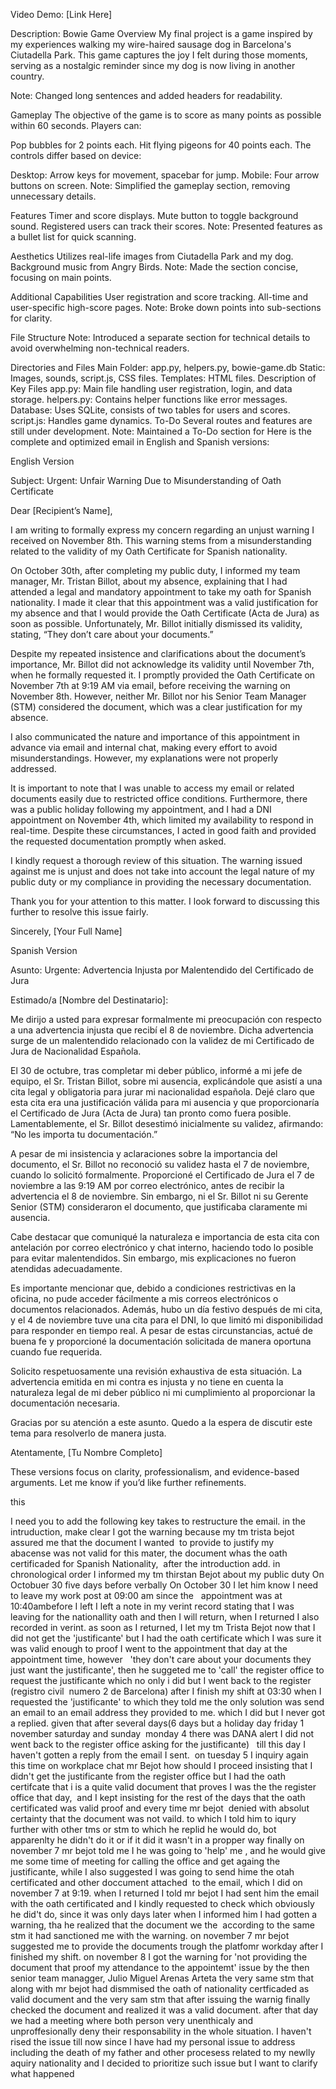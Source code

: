 Video Demo:
[Link Here]

Description: Bowie Game
Overview
My final project is a game inspired by my experiences walking my wire-haired sausage dog in Barcelona's Ciutadella Park. This game captures the joy I felt during those moments, serving as a nostalgic reminder since my dog is now living in another country.

Note: Changed long sentences and added headers for readability.

Gameplay
The objective of the game is to score as many points as possible within 60 seconds. Players can:

Pop bubbles for 2 points each.
Hit flying pigeons for 40 points each.
The controls differ based on device:

Desktop: Arrow keys for movement, spacebar for jump.
Mobile: Four arrow buttons on screen.
Note: Simplified the gameplay section, removing unnecessary details.

Features
Timer and score displays.
Mute button to toggle background sound.
Registered users can track their scores.
Note: Presented features as a bullet list for quick scanning.

Aesthetics
Utilizes real-life images from Ciutadella Park and my dog.
Background music from Angry Birds.
Note: Made the section concise, focusing on main points.

Additional Capabilities
User registration and score tracking.
All-time and user-specific high-score pages.
Note: Broke down points into sub-sections for clarity.

File Structure
Note: Introduced a separate section for technical details to avoid overwhelming non-technical readers.

Directories and Files
Main Folder: app.py, helpers.py, bowie-game.db
Static: Images, sounds, script.js, CSS files.
Templates: HTML files.
Description of Key Files
app.py: Main file handling user registration, login, and data storage.
helpers.py: Contains helper functions like error messages.
Database: Uses SQLite, consists of two tables for users and scores.
script.js: Handles game dynamics.
To-Do
Several routes and features are still under development.
Note: Maintained a To-Do section for Here is the complete and optimized email in English and Spanish versions:

English Version

Subject: Urgent: Unfair Warning Due to Misunderstanding of Oath Certificate

Dear [Recipient’s Name],

I am writing to formally express my concern regarding an unjust warning I received on November 8th. This warning stems from a misunderstanding related to the validity of my Oath Certificate for Spanish nationality.

On October 30th, after completing my public duty, I informed my team manager, Mr. Tristan Billot, about my absence, explaining that I had attended a legal and mandatory appointment to take my oath for Spanish nationality. I made it clear that this appointment was a valid justification for my absence and that I would provide the Oath Certificate (Acta de Jura) as soon as possible. Unfortunately, Mr. Billot initially dismissed its validity, stating, “They don’t care about your documents.”

Despite my repeated insistence and clarifications about the document’s importance, Mr. Billot did not acknowledge its validity until November 7th, when he formally requested it. I promptly provided the Oath Certificate on November 7th at 9:19 AM via email, before receiving the warning on November 8th. However, neither Mr. Billot nor his Senior Team Manager (STM) considered the document, which was a clear justification for my absence.

I also communicated the nature and importance of this appointment in advance via email and internal chat, making every effort to avoid misunderstandings. However, my explanations were not properly addressed.

It is important to note that I was unable to access my email or related documents easily due to restricted office conditions. Furthermore, there was a public holiday following my appointment, and I had a DNI appointment on November 4th, which limited my availability to respond in real-time. Despite these circumstances, I acted in good faith and provided the requested documentation promptly when asked.

I kindly request a thorough review of this situation. The warning issued against me is unjust and does not take into account the legal nature of my public duty or my compliance in providing the necessary documentation.

Thank you for your attention to this matter. I look forward to discussing this further to resolve this issue fairly.

Sincerely,
[Your Full Name]

Spanish Version

Asunto: Urgente: Advertencia Injusta por Malentendido del Certificado de Jura

Estimado/a [Nombre del Destinatario]:

Me dirijo a usted para expresar formalmente mi preocupación con respecto a una advertencia injusta que recibí el 8 de noviembre. Dicha advertencia surge de un malentendido relacionado con la validez de mi Certificado de Jura de Nacionalidad Española.

El 30 de octubre, tras completar mi deber público, informé a mi jefe de equipo, el Sr. Tristan Billot, sobre mi ausencia, explicándole que asistí a una cita legal y obligatoria para jurar mi nacionalidad española. Dejé claro que esta cita era una justificación válida para mi ausencia y que proporcionaría el Certificado de Jura (Acta de Jura) tan pronto como fuera posible. Lamentablemente, el Sr. Billot desestimó inicialmente su validez, afirmando: “No les importa tu documentación.”

A pesar de mi insistencia y aclaraciones sobre la importancia del documento, el Sr. Billot no reconoció su validez hasta el 7 de noviembre, cuando lo solicitó formalmente. Proporcioné el Certificado de Jura el 7 de noviembre a las 9:19 AM por correo electrónico, antes de recibir la advertencia el 8 de noviembre. Sin embargo, ni el Sr. Billot ni su Gerente Senior (STM) consideraron el documento, que justificaba claramente mi ausencia.

Cabe destacar que comuniqué la naturaleza e importancia de esta cita con antelación por correo electrónico y chat interno, haciendo todo lo posible para evitar malentendidos. Sin embargo, mis explicaciones no fueron atendidas adecuadamente.

Es importante mencionar que, debido a condiciones restrictivas en la oficina, no pude acceder fácilmente a mis correos electrónicos o documentos relacionados. Además, hubo un día festivo después de mi cita, y el 4 de noviembre tuve una cita para el DNI, lo que limitó mi disponibilidad para responder en tiempo real. A pesar de estas circunstancias, actué de buena fe y proporcioné la documentación solicitada de manera oportuna cuando fue requerida.

Solicito respetuosamente una revisión exhaustiva de esta situación. La advertencia emitida en mi contra es injusta y no tiene en cuenta la naturaleza legal de mi deber público ni mi cumplimiento al proporcionar la documentación necesaria.

Gracias por su atención a este asunto. Quedo a la espera de discutir este tema para resolverlo de manera justa.

Atentamente,
[Tu Nombre Completo]

These versions focus on clarity, professionalism, and evidence-based arguments. Let me know if you’d like further refinements.
  

this


I need you to add the following key takes to restructure the email.
in the intruduction, make clear I got the warning because my tm trista bejot assured me that the document I wanted  to provide to justify my abacense was not valid for this mater, the document whas the oath certificaded for Spanish Nationality, 
after the introduction add.
in chronological order
I informed my tm thirstan Bejot about my public duty On Octobuer 30 five days before verbally On October 30 I let him know I need to leave my work post at 09:00 am since the   appointment was at 10:40ambefore I left I left a note in my verint record stating that I was leaving for the nationallity oath and then I will return, when I returned I also recorded in verint.
as soon as I returned, I let my tm Trista Bejot now that I did not get the 'justificante' but I had the oath certificate which I was sure it was valid enough to proof I went to the appointment that day at the appointment time, however   'they don't care about your documents they just want the justificante', then he suggeted me to 'call' the register office to request the justificante which no only i did but I went back to the register (registro civil  numero 2 de Barcelona) after I finish my shift at 03:30 when I requested the 'justificante' to which they told me the only solution was send an email to an email address they provided to me. which I did but I never got a replied.
given that after several days(6 days but a holiday day friday 1 november saturday and sunday  monday 4 there was DANA alert I did not went back to the register office asking for the justificante)   till this day I haven't gotten a reply from the email I sent. 
on tuesday 5 I inquiry again this time on workplace chat mr Bejot how should I proceed insisting that I didn't get the justificante from the register office but I had the oath certifcate that i is a quite valid document that proves I was the the register office that day, 
and I kept insisting for the rest of the days that the oath certificated was valid proof and every time mr bejot  denied with absolut certainty that the document was not vaild. to which I told him to iqury further with other tms or stm to which he replid he would do, bot apparenlty he didn't do it or if it did it wasn't in a propper way
finally on november 7 mr bejot told me I he was going to 'help' me , and he would give me some time of meeting for calling the office and get againg the justificante, while I also suggested I was going to send hime the otah certificated and other doccument attached  to the email, which I did on november 7 at 9:19.
when I returned I told mr bejot I had sent him the email with the oath certificated and I kindly requested to check which obviously he did't do, since it was only days later when I informed him I had gotten a warning, tha he realized that the document we the  according to the same stm it had sanctioned me with the warning. on november 7 mr bejot suggested me to provide the documents trough the platfomr workday after I finished my shift. on november 8 I got the warning for 'not providing the document that proof my attendance to the appointemt' issue by the then senior team managger, Julio Miguel Arenas Arteta the very same stm that along with mr bejot had dismmised the oath of nationality certficaded as valid document and the very sam stm that after issuing the warnig finally checked the document and realized it was a valid document.
after that day we had a meeting where both person very unenthicaly and unproffesionally deny their responsability in the whole situation. I haven't rised the issue till now since I have had my personal issue to address including the death of my father and other procesess related to my newlly aquiry nationality and I decided to prioritize such issue but I want to clarify what happened






